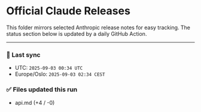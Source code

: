 # Official Claude Releases

This folder mirrors selected Anthropic release notes for easy tracking.
The status section below is updated by a daily GitHub Action.


---

<!-- sync-status:start -->

### 🔄 Last sync
- UTC: `2025-09-03 00:34 UTC`
- Europe/Oslo: `2025-09-03 02:34 CEST`

### ✅ Files updated this run

- api.md (+4 / -0)<!-- sync-status:end -->















